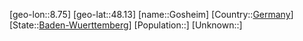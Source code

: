 ﻿---
location: [48.13,8.75]
type: City
tags:
- geo/City


SpocWebEntityId: 30513
isDeleted: false
confidential: public

---
[geo-lon::8.75]
[geo-lat::48.13]
[name::Gosheim]
[Country::[Germany](geo/Continent/Europe/Germany.md)]
[State::[Baden-Wuerttemberg](geo/Continent/Europe/Germany/Baden-Wuerttemberg.md)]
[Population::]
[Unknown::]

